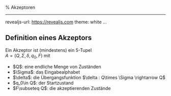 % Akzeptoren

---
revealjs-url: https://revealjs.com
theme: white
...

## Definition eines Akzeptors
Ein Akzeptor ist (mindestens) ein 5-Tupel  
$A=(Q,\Sigma , \delta , q_0, F)$ mit  

- <div class="fragment fade-in">$Q$: eine endliche Menge von Zuständen</div>
- <div class="fragment fade-in">$\Sigma$: das Eingabealphabet</div>
- <div class="fragment fade-in">$\delta$: die Übergangsfunktion $\delta : Q\times \Sigma \rightarrow Q$</div>
- <div class="fragment fade-in">$q_0\in Q$: der Startzustand</div>
- <div class="fragment fade-in">$F\subseteq Q$: die akzeptierenden Zustände</div>

##  
<section data-background-iframe="https://www.inf-schule.de/sprachen/sprachenundautomaten/spracherkennung/endlicherautomat/fallstudie_zahlen/zustandsbasiertessystem" data-background-interactive></section>
